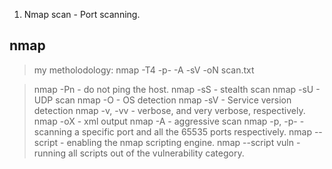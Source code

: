 1. Nmap scan - Port scanning.

nmap
-----
>my metholodology: nmap -T4 -p- -A -sV -oN scan.txt <Target IP>
	
>nmap -Pn  - do not ping the host.
>nmap -sS  - stealth scan
>nmap -sU  - UDP scan
>nmap -O   - OS detection
>nmap -sV  - Service version detection
>nmap -v, -vv - verbose, and very verbose, respectively.
>nmap -oX - xml output
>nmap -A  - aggressive scan
>nmap -p, -p-  - scanning a specific port and all the 65535 ports respectively.
>nmap --script - enabling the nmap scripting engine.
>nmap --script vuln - running all scripts out of the vulnerability category.

